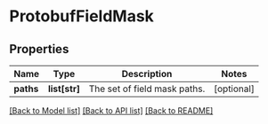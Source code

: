 # ProtobufFieldMask

## Properties
Name | Type | Description | Notes
------------ | ------------- | ------------- | -------------
**paths** | **list[str]** | The set of field mask paths. | [optional] 

[[Back to Model list]](../README.md#documentation-for-models) [[Back to API list]](../README.md#documentation-for-api-endpoints) [[Back to README]](../README.md)

